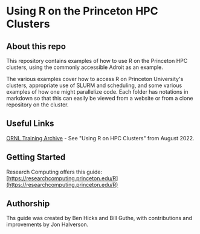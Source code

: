# Using R on the Princeton HPC Clusters

## About this repo
This repository contains examples of how to use R on the Princeton HPC
clusters, using the commonly accessible Adroit as an example.

The various examples cover how to access R on Princeton University's clusters,
appropriate use of SLURM and scheduling, and some various examples of how
one might parallelize code. Each folder has notations in markdown so that 
this can easily be viewed from a website or from a clone repository on
the cluster.

<!--## Adroit Reservation

Add the following line to your Slurm script for access to `adroit-11` or `adroit-h11g1` (V100 GPU node) during the workshop:

```
#SBATCH --reservation=hpcr      # REMOVE THIS LINE AFTER THE WORKSHOP
```
-->

## Useful Links

[ORNL Training Archive](https://docs.olcf.ornl.gov/training/training_archive.html) - See "Using R on HPC Clusters" from August 2022.

## Getting Started

Research Computing offers this guide: [https://researchcomputing.princeton.edu/R](https://researchcomputing.princeton.edu/R)

## Authorship

Ths guide was created by Ben Hicks and Bill Guthe, with contributions and improvements by Jon Halverson.
